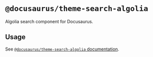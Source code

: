 # `@docusaurus/theme-search-algolia`

Algolia search component for Docusaurus.

## Usage

See [`@docusaurus/theme-search-algolia` documentation](https://docusaurus.io/docs/api/themes/@docusaurus/theme-search-algolia).
